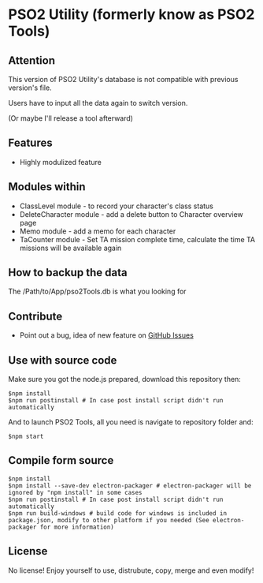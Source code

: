 # PSO2 Utility (formerly know as PSO2 Tools)

## Attention
This version of PSO2 Utility's database is not compatible with previous version's file.

Users have to input all the data again to switch version.

(Or maybe I'll release a tool afterward)

## Features
- Highly modulized feature

## Modules within
- ClassLevel module - to record your character's class status
- DeleteCharacter module - add a delete button to Character overview page
- Memo module - add a memo for each character
- TaCounter module - Set TA mission complete time, calculate the time TA missions will be available again

## How to backup the data
The /Path/to/App/pso2Tools.db is what you looking for

## Contribute
- Point out a bug, idea of new feature on [GitHub Issues](https://github.com/jacky9813/pso2Tools/issues)

## Use with source code
Make sure you got the node.js prepared, download this repository then:
```shell
$npm install
$npm run postinstall # In case post install script didn't run automatically
```

And to launch PSO2 Tools, all you need is navigate to repository folder and:
```shell
$npm start
```

## Compile form source
```shell
$npm install
$npm install --save-dev electron-packager # electron-packager will be ignored by "npm install" in some cases
$npm run postinstall # In case post install script didn't run automatically
$npm run build-windows # build code for windows is included in package.json, modify to other platform if you needed (See electron-packager for more information)
```

## License
No license! Enjoy yourself to use, distrubute, copy, merge and even modify!